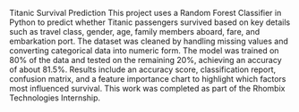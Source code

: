Titanic Survival Prediction 
This project uses a Random Forest Classifier in Python to predict whether Titanic passengers survived based on key details such as travel class, gender, age, family members aboard, fare, and embarkation port. The dataset was cleaned by handling missing values and converting categorical data into numeric form. The model was trained on 80% of the data and tested on the remaining 20%, achieving an accuracy of about 81.5%. Results include an accuracy score, classification report, confusion matrix, and a feature importance chart to highlight which factors most influenced survival. This work was completed as part of the Rhombix Technologies Internship.